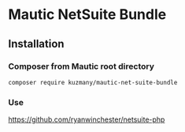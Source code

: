 # Mautic NetSuite Bundle

## Installation

### Composer from Mautic root directory

`composer require kuzmany/mautic-net-suite-bundle`

### Use

https://github.com/ryanwinchester/netsuite-php
